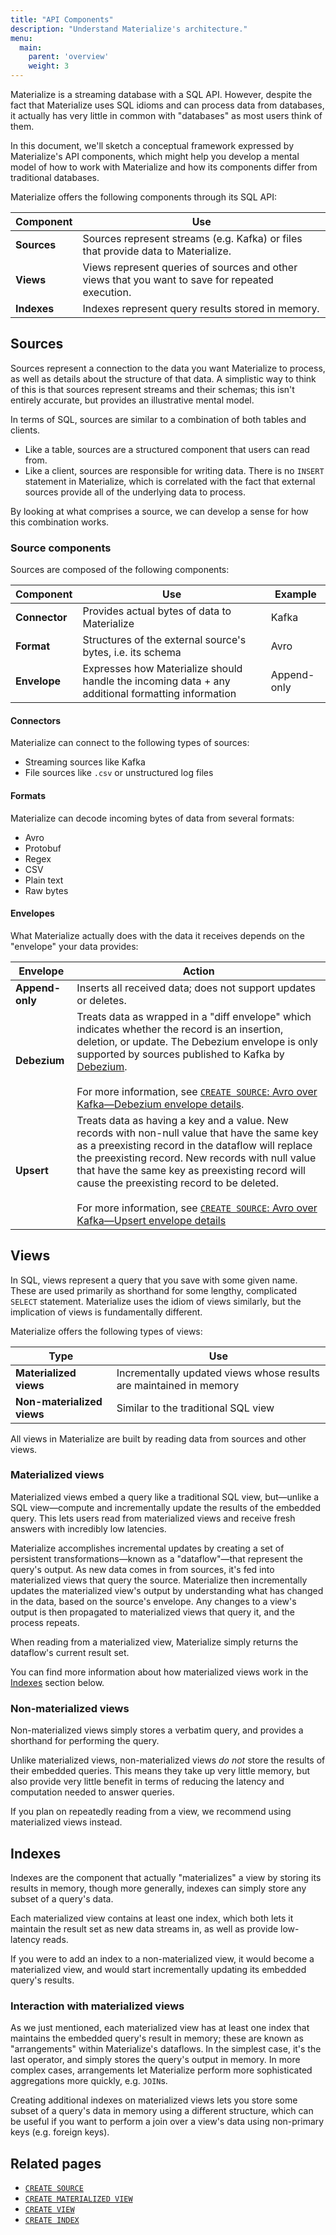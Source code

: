 ```yaml
---
title: "API Components"
description: "Understand Materialize's architecture."
menu:
  main:
    parent: 'overview'
    weight: 3
---
```


Materialize is a streaming database with a SQL API. However, despite the fact
that Materialize uses SQL idioms and can process data from databases, it
actually has very little in common with "databases" as most users think of them.

In this document, we'll sketch a conceptual framework expressed by Materialize's
API components, which might help you develop a mental model of how to work with
Materialize and how its components differ from traditional databases.

Materialize offers the following components through its SQL API:

Component | Use
----------|-----
**Sources** | Sources represent streams (e.g. Kafka) or files that provide data to Materialize.
**Views** | Views represent queries of sources and other views that you want to save for repeated execution.
**Indexes** | Indexes represent query results stored in memory.

## Sources

Sources represent a connection to the data you want Materialize to process, as
well as details about the structure of that data. A simplistic way to think of
this is that sources represent streams and their schemas; this isn't entirely
accurate, but provides an illustrative mental model.

In terms of SQL, sources are similar to a combination of both tables and
clients.

- Like a table, sources are a structured component that users can read from.
- Like a client, sources are responsible for writing data. There is no `INSERT`
  statement in Materialize, which is correlated with the fact that external
  sources provide all of the underlying data to process.

By looking at what comprises a source, we can develop a sense for how this
combination works.

### Source components

Sources are composed of the following components:

Component | Use | Example
----------|-----|---------
**Connector** | Provides actual bytes of data to Materialize | Kafka
**Format** | Structures of the external source's bytes, i.e. its schema | Avro
**Envelope** | Expresses how Materialize should handle the incoming data + any additional formatting information | Append-only

#### Connectors

Materialize can connect to the following types of sources:

- Streaming sources like Kafka
- File sources like `.csv` or unstructured log files

#### Formats

Materialize can decode incoming bytes of data from several formats:

- Avro
- Protobuf
- Regex
- CSV
- Plain text
- Raw bytes

#### Envelopes

What Materialize actually does with the data it receives depends on the
"envelope" your data provides:

Envelope | Action
---------|-------
**Append-only** | Inserts all received data; does not support updates or deletes.
**Debezium** | Treats data as wrapped in a "diff envelope" which indicates whether the record is an insertion, deletion, or update. The Debezium envelope is only supported by sources published to Kafka by [Debezium].<br/><br/>For more information, see [`CREATE SOURCE`: Avro over Kafka&mdash;Debezium envelope details](../../sql/create-source/avro-source/#debezium-envelope-details).
**Upsert** | Treats data as having a key and a value. New records with non-null value that have the same key as a preexisting record in the dataflow will replace the preexisting record. New records with null value that have the same key as preexisting record will cause the preexisting record to be deleted. <br/><br/>For more information, see [`CREATE SOURCE`: Avro over Kafka&mdash;Upsert envelope details](../../sql/create-source/avro-source/#upsert-envelope-details)

## Views

In SQL, views represent a query that you save with some given name. These are
used primarily as shorthand for some lengthy, complicated `SELECT` statement.
Materialize uses the idiom of views similarly, but the implication of views is
fundamentally different.

Materialize offers the following types of views:

Type | Use
-----|-----
**Materialized views** | Incrementally updated views whose results are maintained in memory
**Non-materialized views** | Similar to the traditional SQL view

All views in Materialize are built by reading data from sources and other views.

### Materialized views

Materialized views embed a query like a traditional SQL view, but&mdash;unlike a
SQL view&mdash;compute and incrementally update the results of the embedded
query. This lets users read from materialized views and receive fresh answers
with incredibly low latencies.

Materialize accomplishes incremental updates by creating a set of persistent
transformations&mdash;known as a "dataflow"&mdash;that represent the query's
output. As new data comes in from sources, it's fed into materialized views that
query the source. Materialize then incrementally updates the materialized view's
output by understanding what has changed in the data, based on the source's
envelope. Any changes to a view's output is then propagated to materialized
views that query it, and the process repeats.

When reading from a materialized view, Materialize simply returns the dataflow's
current result set.

You can find more information about how materialized views work in the
[Indexes](#indexes) section below.

### Non-materialized views

Non-materialized views simply stores a verbatim query, and provides a shorthand
for performing the query.

Unlike materialized views, non-materialized views _do not_ store the results of
their embedded queries. This means they take up very little memory, but also
provide very little benefit in terms of reducing the latency and computation
needed to answer queries.

If you plan on repeatedly reading from a view, we recommend using materialized
views instead.

## Indexes

Indexes are the component that actually "materializes" a view by storing its
results in memory, though more generally, indexes can simply store any subset of
a query's data.

Each materialized view contains at least one index, which both lets it maintain
the result set as new data streams in, as well as provide low-latency reads.

If you were to add an index to a non-materialized view, it would become a
materialized view, and would start incrementally updating its embedded query's
results.

### Interaction with materialized views

As we just mentioned, each materialized view has at least one index that
maintains the embedded query's result in memory; these are known as
"arrangements" within Materialize's dataflows. In the simplest case, it's the
last operator, and simply stores the query's output in memory. In more complex
cases, arrangements let Materialize perform more sophisticated aggregations more
quickly, e.g. `JOIN`s.

Creating additional indexes on materialized views lets you store some subset of a query's data in memory using a different structure, which can be useful if you want to perform a join over a view's data using non-primary keys (e.g. foreign keys).

## Related pages

- [`CREATE SOURCE`](../../sql/create-source)
- [`CREATE MATERIALIZED VIEW`](../../sql/create-materialized-view)
- [`CREATE VIEW`](../../sql/create-view)
- [`CREATE INDEX`](../../sql/create-index)

[Debezium]: http://debezium.io
